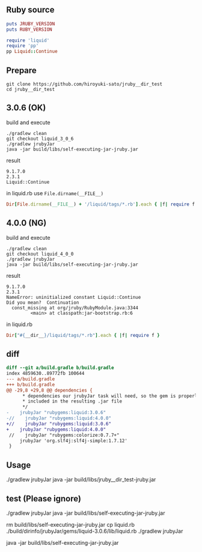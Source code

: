 
## Ruby source

```ruby
puts JRUBY_VERSION
puts RUBY_VERSION

require 'liquid'
require 'pp'
pp Liquid::Continue
```

## Prepare

```
git clone https://github.com/hiroyuki-sato/jruby__dir_test
cd jruby__dir_test
```


## 3.0.6 (OK)

build and execute

```
./gradlew clean
git checkout liquid_3_0_6
./gradlew jrubyJar
java -jar build/libs/self-executing-jar-jruby.jar
```

result

```
9.1.7.0
2.3.1
Liquid::Continue
```

in liquid.rb use `File.dirname(__FILE__)`

```ruby
Dir[File.dirname(__FILE__) + '/liquid/tags/*.rb'].each { |f| require f }
```

## 4.0.0 (NG)

build and execute

```
./gradlew clean
git checkout liquid_4_0_0
./gradlew jrubyJar
java -jar build/libs/self-executing-jar-jruby.jar
```

result

```
9.1.7.0
2.3.1
NameError: uninitialized constant Liquid::Continue
Did you mean?  Continuation
  const_missing at org/jruby/RubyModule.java:3344
         <main> at classpath:jar-bootstrap.rb:6
```

in liquid.rb

```ruby
Dir["#{__dir__}/liquid/tags/*.rb"].each { |f| require f }
```


## diff

```diff
diff --git a/build.gradle b/build.gradle
index 4859630..89772fb 100644
--- a/build.gradle
+++ b/build.gradle
@@ -29,8 +29,8 @@ dependencies {
      * dependencies our jrubyJar task will need, so the gem is properly
      * included in the resulting .jar file
      */
-    jrubyJar "rubygems:liquid:3.0.6"
-//    jrubyJar "rubygems:liquid:4.0.0"
+//    jrubyJar "rubygems:liquid:3.0.6"
+    jrubyJar "rubygems:liquid:4.0.0"
 //    jrubyJar "rubygems:colorize:0.7.7+"
     jrubyJar 'org.slf4j:slf4j-simple:1.7.12'
 }
```


## Usage


./gradlew jrubyJar
java -jar build/libs/jruby__dir_test-jruby.jar

## test (Please ignore)

./gradlew jrubyJar
java -jar build/libs/self-executing-jar-jruby.jar

rm build/libs/self-executing-jar-jruby.jar
cp liquid.rb ./build/dirinfo/jrubyJar/gems/liquid-3.0.6/lib/liquid.rb 
./gradlew jrubyJar

java -jar build/libs/self-executing-jar-jruby.jar
